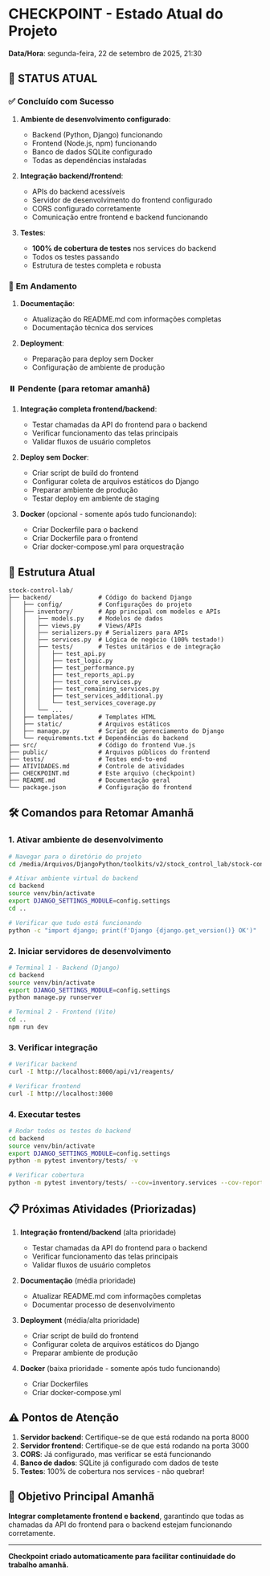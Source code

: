 # CHECKPOINT - Estado Atual do Projeto

**Data/Hora**: segunda-feira, 22 de setembro de 2025, 21:30

## 🎯 **STATUS ATUAL**

### ✅ **Concluído com Sucesso**
1. **Ambiente de desenvolvimento configurado**:
   - Backend (Python, Django) funcionando
   - Frontend (Node.js, npm) funcionando
   - Banco de dados SQLite configurado
   - Todas as dependências instaladas

2. **Integração backend/frontend**:
   - APIs do backend acessíveis
   - Servidor de desenvolvimento do frontend configurado
   - CORS configurado corretamente
   - Comunicação entre frontend e backend funcionando

3. **Testes**:
   - **100% de cobertura de testes** nos services do backend
   - Todos os testes passando
   - Estrutura de testes completa e robusta

### 🚧 **Em Andamento**
1. **Documentação**:
   - Atualização do README.md com informações completas
   - Documentação técnica dos services

2. **Deployment**:
   - Preparação para deploy sem Docker
   - Configuração de ambiente de produção

### ⏸️ **Pendente (para retomar amanhã)**
1. **Integração completa frontend/backend**:
   - Testar chamadas da API do frontend para o backend
   - Verificar funcionamento das telas principais
   - Validar fluxos de usuário completos

2. **Deploy sem Docker**:
   - Criar script de build do frontend
   - Configurar coleta de arquivos estáticos do Django
   - Preparar ambiente de produção
   - Testar deploy em ambiente de staging

3. **Docker** (opcional - somente após tudo funcionando):
   - Criar Dockerfile para o backend
   - Criar Dockerfile para o frontend
   - Criar docker-compose.yml para orquestração

## 📁 **Estrutura Atual**

```
stock-control-lab/
├── backend/             # Código do backend Django
│   ├── config/          # Configurações do projeto
│   ├── inventory/       # App principal com modelos e APIs
│   │   ├── models.py    # Modelos de dados
│   │   ├── views.py     # Views/APIs
│   │   ├── serializers.py # Serializers para APIs
│   │   ├── services.py  # Lógica de negócio (100% testado!)
│   │   ├── tests/       # Testes unitários e de integração
│   │   │   ├── test_api.py
│   │   │   ├── test_logic.py
│   │   │   ├── test_performance.py
│   │   │   ├── test_reports_api.py
│   │   │   ├── test_core_services.py
│   │   │   ├── test_remaining_services.py
│   │   │   ├── test_services_additional.py
│   │   │   └── test_services_coverage.py
│   │   └── ...
│   ├── templates/       # Templates HTML
│   ├── static/          # Arquivos estáticos
│   ├── manage.py        # Script de gerenciamento do Django
│   └── requirements.txt # Dependências do backend
├── src/                 # Código do frontend Vue.js
├── public/              # Arquivos públicos do frontend
├── tests/               # Testes end-to-end
├── ATIVIDADES.md        # Controle de atividades
├── CHECKPOINT.md        # Este arquivo (checkpoint)
├── README.md            # Documentação geral
└── package.json         # Configuração do frontend
```

## 🛠️ **Comandos para Retomar Amanhã**

### 1. **Ativar ambiente de desenvolvimento**

```bash
# Navegar para o diretório do projeto
cd /media/Arquivos/DjangoPython/toolkits/v2/stock_control_lab/stock-control-lab

# Ativar ambiente virtual do backend
cd backend
source venv/bin/activate
export DJANGO_SETTINGS_MODULE=config.settings
cd ..

# Verificar que tudo está funcionando
python -c "import django; print(f'Django {django.get_version()} OK')"
```

### 2. **Iniciar servidores de desenvolvimento**

```bash
# Terminal 1 - Backend (Django)
cd backend
source venv/bin/activate
export DJANGO_SETTINGS_MODULE=config.settings
python manage.py runserver

# Terminal 2 - Frontend (Vite)
cd ..
npm run dev
```

### 3. **Verificar integração**

```bash
# Verificar backend
curl -I http://localhost:8000/api/v1/reagents/

# Verificar frontend
curl -I http://localhost:3000
```

### 4. **Executar testes**

```bash
# Rodar todos os testes do backend
cd backend
source venv/bin/activate
export DJANGO_SETTINGS_MODULE=config.settings
python -m pytest inventory/tests/ -v

# Verificar cobertura
python -m pytest inventory/tests/ --cov=inventory.services --cov-report=term-missing
```

## 📋 **Próximas Atividades (Priorizadas)**

1. **Integração frontend/backend** (alta prioridade)
   - Testar chamadas da API do frontend para o backend
   - Verificar funcionamento das telas principais
   - Validar fluxos de usuário completos

2. **Documentação** (média prioridade)
   - Atualizar README.md com informações completas
   - Documentar processo de desenvolvimento

3. **Deployment** (média/alta prioridade)
   - Criar script de build do frontend
   - Configurar coleta de arquivos estáticos do Django
   - Preparar ambiente de produção

4. **Docker** (baixa prioridade - somente após tudo funcionando)
   - Criar Dockerfiles
   - Criar docker-compose.yml

## ⚠️ **Pontos de Atenção**

1. **Servidor backend**: Certifique-se de que está rodando na porta 8000
2. **Servidor frontend**: Certifique-se de que está rodando na porta 3000
3. **CORS**: Já configurado, mas verificar se está funcionando
4. **Banco de dados**: SQLite já configurado com dados de teste
5. **Testes**: 100% de cobertura nos services - não quebrar!

## 🎯 **Objetivo Principal Amanhã**

**Integrar completamente frontend e backend**, garantindo que todas as chamadas da API do frontend para o backend estejam funcionando corretamente.

---

**Checkpoint criado automaticamente para facilitar continuidade do trabalho amanhã.**